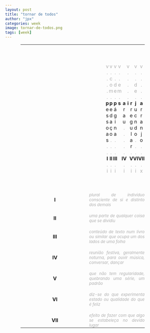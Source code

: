 ```yaml
---
layout: post
title: "tornar de todos"
author: "jpx"
categories: week
image: tornar-de-todos.png
tags: [week]
---
```


<html>
<head>
<style>
table#t02, th, td {
	border-width:5px;  
    border-style:none;
	padding: 0px;
	width:80%; 
	margin-left:auto; 
    margin-right:auto;
	table-layout: fixed;
	align-content: center;
	text-align:center;
}
div.nota {
  font-size: x-small;
  text-align:right;
  font-style: normal;
  color: rgb(175, 175, 175);
}
div.ast {
  font-weight: bold;
}
div.inner {
  font-style: italic;
  text-align:justify;
  color: rgb(175, 175, 175);
  font-size: small;
}
div.risc {
  color: rgb(175, 175, 175);
}
</style>
</head>
<body>

<table id="t02">
  <tr>
    <td colspan="14">&nbsp;</td>
  </tr>
  <tr>
    <td colspan="14">&nbsp;</td>
  </tr>
  <tr>
    <td colspan="14">&nbsp;</td>
  </tr>
  <tr>
    <td></td>
    <td></td>
    <td><div class="risc">v</div></td>
    <td><div class="risc">v</div></td>
	<td><div class="risc">v</div></td>
	<td></td>
	<td><div class="risc">v</div></td>
    <td></td>
    <td><div class="risc">v</div></td>
    <td></td>
	<td></td>
    <td><div class="risc">v</div></td>
	<td><div class="risc">v</div></td>
    <td></td>
  </tr>
  <tr>
    <td></td>
    <td></td>
    <td><div class="risc">.</div></td>
    <td><div class="risc">.</div></td>
	<td><div class="risc">.</div></td>
	<td></td>
	<td><div class="risc">.</div></td>
    <td></td>
    <td><div class="risc">.</div></td>
    <td></td>
	<td></td>
    <td><div class="risc">.</div></td>
	<td><div class="risc">.</div></td>
    <td></td>
  </tr>
  <tr>
    <td></td>
    <td></td>
    <td><div class="risc">.</div></td>
    <td><div class="risc">c</div></td>
	<td><div class="risc">.</div></td>
	<td></td>
	<td><div class="risc">.</div></td>
    <td></td>
    <td><div class="risc">.</div></td>
    <td></td>
	<td></td>
    <td><div class="risc">.</div></td>
	<td><div class="risc">.</div></td>
    <td></td>
  </tr>
  <tr>
    <td></td>
    <td></td>
    <td><div class="risc">.</div></td>
    <td><div class="risc">o</div></td>
	<td><div class="risc">d</div></td>
	<td></td>
	<td><div class="risc">e</div></td>
    <td></td>
    <td><div class="risc">.</div></td>
    <td></td>
	<td></td>
    <td><div class="risc">d</div></td>
	<td><div class="risc">.</div></td>
    <td></td>
  </tr>
  <tr>
    <td></td>
    <td></td>
    <td><div class="risc">.</div></td>
    <td><div class="risc">m</div></td>
	<td><div class="risc">e</div></td>
	<td></td>
	<td><div class="risc">m</div></td>
    <td></td>
    <td><div class="risc">.</div></td>
    <td></td>
	<td></td>
    <td><div class="risc">e</div></td>
	<td><div class="risc">.</div></td>
    <td></td>
  </tr>
  <tr>
    <td></td>
    <td></td>
    <td><div class="risc">.</div></td>
    <td><div class="risc">.</div></td>
	<td><div class="risc">.</div></td>
	<td></td>
	<td><div class="risc">.</div></td>
    <td></td>
    <td><div class="risc">.</div></td>
    <td></td>
    <td></td>
	<td><div class="risc">.</div></td>
	<td><div class="risc">.</div></td>
    <td></td>
  </tr>
  <tr>
    <td></td>
    <td></td>
    <th>p</th>
	<th>p</th>
	<th>p</th>
	<td></td>
    <th>s</th>
	<th>a</th>
    <th>i</th>
    <th>r</th>
	<td></td>
    <th>j</th>
    <th>a</th>
    <td></td>
  </tr>
  <tr>
    <td></td>
    <td></td>
    <td>e</td>
    <td>e</td>
	<td>á</td>
	<td></td>
	<td></td>
    <td>r</td>
    <td></td>
    <td>r</td>
	<td></td>
    <td>u</td>
	<td>r</td>
    <td></td>
  </tr>
  <tr>
    <td></td>
    <td></td>
    <td>s</td>
    <td>d</td>
	<td>g</td>
	<td></td>
	<td></td>
    <td>a</td>
    <td></td>
    <td>e</td>
	<td></td>
    <td>c</td>
	<td>r</td>
    <td></td>
  </tr>
  <tr>
    <td></td>
    <td></td>
    <td>s</td>
    <td>a</td>
	<td>i</td>
	<td></td>
	<td></td>
    <td>u</td>
    <td></td>
    <td>g</td>
	<td></td>
    <td>n</td>
	<td>a</td>
    <td></td>
  </tr>
  <tr>
    <td></td>
    <td></td>
    <td>o</td>
    <td>ç</td>
	<td>n</td>
	<td></td>
	<td></td>
    <td><div class="risc">.</div></td>
    <td></td>
    <td>u</td>
	<td></td>
    <td>d</td>
	<td>n</td>
    <td></td>
  </tr>
  <tr>
    <td></td>
    <td></td>
    <td>a</td>
    <td>o</td>
	<td>a</td>
	<td></td>
	<td></td>
    <td><div class="risc">.</div></td>
    <td></td>
    <td>l</td>
	<td></td>
    <td>o</td>
	<td>j</td>
    <td></td>
  </tr>
  <tr>
    <td></td>
    <td></td>
    <td>s</td>
    <td><div class="risc">.</div></td>
	<td><div class="risc">.</div></td>
	<td></td>
	<td></td>
    <td><div class="risc">.</div></td>
    <td></td>
    <td>a</td>
	<td></td>
    <td><div class="risc">.</div></td>
	<td>o</td>
    <td></td>
  </tr>
  <tr>
    <td></td>
    <td></td>
    <td><div class="risc">.</div></td>
    <td><div class="risc">.</div></td>
	<td><div class="risc">.</div></td>
	<td></td>
	<td></td>
    <td><div class="risc">.</div></td>
    <td></td>
    <td>r</td>
	<td></td>
    <td><div class="risc">.</div></td>
	<td><div class="risc">.</div></td>
    <td></td>
  </tr>
  <tr>
    <td></td>
    <td></td>
    <td><div class="risc">.</div></td>
    <td><div class="risc">.</div></td>
	<td><div class="risc">.</div></td>
	<td></td>
	<td></td>
    <td><div class="risc">.</div></td>
    <td></td>
    <td><div class="risc">.</div></td>
	<td></td>
    <td><div class="risc">.</div></td>
	<td><div class="risc">.</div></td>
    <td></td>
  </tr>
  <tr>
    <td></td>
    <td></td>
    <td><div class="ast">I</div></td>
    <td><div class="ast">II</div></td>
	<td><div class="ast">III</div></td>
	<td></td>
	<td></td>
    <td><div class="ast">IV</div></td>
    <td></td>
    <td><div class="ast">V</div></td>
	<td></td>
    <td><div class="ast">VI</div></td>
	<td><div class="ast">VII</div></td>
    <td></td>
  </tr>
  <tr>
    <td></td>
    <td></td>
    <td><div class="risc">.</div></td>
    <td><div class="risc">.</div></td>
	<td><div class="risc">.</div></td>
	<td></td>
	<td></td>
    <td><div class="risc">.</div></td>
    <td></td>
    <td><div class="risc">.</div></td>
	<td></td>
    <td><div class="risc">.</div></td>
	<td><div class="risc">.</div></td>
    <td></td>
  </tr>
  <tr>
    <td></td>
    <td></td>
    <td><div class="risc">i</div></td>
    <td><div class="risc">i</div></td>
	<td><div class="risc">i</div></td>
	<td></td>
	<td></td>
    <td><div class="risc">i</div></td>
    <td></td>
    <td><div class="risc">i</div></td>
	<td></td>
    <td><div class="risc">i</div></td>
	<td><div class="risc">x</div></td>
    <td></td>
  </tr>
  <tr>
    <td colspan="14">&nbsp;</td>
  </tr>
  <tr>
    <td colspan="14">&nbsp;</td>
  </tr>
  <tr>
    <td colspan="14">&nbsp;</td>
  </tr>
  <tr>
    <td><div class="ast">I</div></td>
    <td colspan="13"> <div class="inner"> plural de indivíduo consciente de si e distinto dos demais </div></td>
  </tr>
  <tr>
    <td colspan="14">&nbsp;</td>
  </tr>
  <tr>
    <td><div class="ast">II</div></td>
    <td colspan="13"> <div class="inner"> uma parte de qualquer coisa que se dividiu </div></td>
  </tr>
  <tr>
    <td colspan="14">&nbsp;</td>
  </tr>
  <tr>
    <td><div class="ast">III</div></td>
    <td colspan="13"> <div class="inner"> conteúdo de texto num livro ou similar que ocupa um dos lados de uma folha </div></td>
  </tr>
  <tr>
    <td colspan="14">&nbsp;</td>
  </tr>
  <tr>
    <td><div class="ast">IV</div></td>
    <td colspan="13"> <div class="inner"> reunião festiva, geralmente noturna, para ouvir música, conversar, dançar </div></td>
  </tr>
  <tr>
    <td colspan="14">&nbsp;</td>
  </tr>
  <tr>
    <td><div class="ast">V</div></td>
    <td colspan="13"> <div class="inner"> que não tem regularidade, quebrando uma série, um padrão </div></td>
  </tr>
  <tr>
    <td colspan="14">&nbsp;</td>
  </tr>
  <tr>
    <td><div class="ast">VI</div></td>
    <td colspan="13"> <div class="inner">  diz-se do que experimenta estado ou qualidade do que é feliz  </div></td>
  </tr>
  <tr>
    <td colspan="14">&nbsp;</td>
  </tr>
  <tr>
    <td><div class="ast">VII</div></td>
    <td colspan="13"> <div class="inner"> efeito de fazer com que algo se estabeleça no devido lugar </div></td>
  </tr>
</table>
